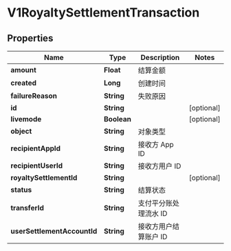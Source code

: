 
# V1RoyaltySettlementTransaction

## Properties
Name | Type | Description | Notes
------------ | ------------- | ------------- | -------------
**amount** | **Float** | 结算金额 | 
**created** | **Long** | 创建时间 | 
**failureReason** | **String** | 失败原因 | 
**id** | **String** |  |  [optional]
**livemode** | **Boolean** |  |  [optional]
**object** | **String** | 对象类型 | 
**recipientAppId** | **String** | 接收方 App ID | 
**recipientUserId** | **String** | 接收方用户 ID | 
**royaltySettlementId** | **String** |  |  [optional]
**status** | **String** | 结算状态 | 
**transferId** | **String** | 支付平分账处理流水 ID | 
**userSettlementAccountId** | **String** | 接收方用户结算账户 ID | 



